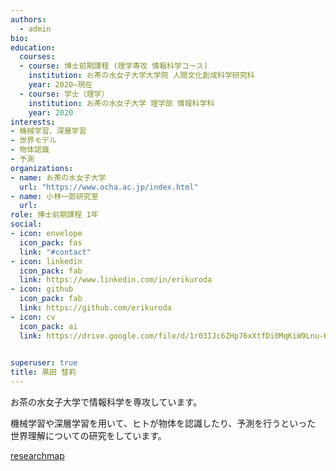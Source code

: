 ```yaml
---
authors:
  - admin
bio:
education:
  courses:
  - course: 博士前期課程 (理学専攻 情報科学コース)
    institution: お茶の水女子大学大学院 人間文化創成科学研究科
    year: 2020–現在
  - course: 学士（理学）
    institution: お茶の水女子大学 理学部 情報科学科
    year: 2020
interests:
- 機械学習、深層学習
- 世界モデル
- 物体認識
- 予測
organizations:
- name: お茶の水女子大学
  url: "https://www.ocha.ac.jp/index.html"
- name: 小林一郎研究室
  url: 
role: 博士前期課程 1年
social: 
- icon: envelope
  icon_pack: fas
  link: "#contact"
- icon: linkedin
  icon_pack: fab
  link: https://www.linkedin.com/in/erikuroda
- icon: github
  icon_pack: fab
  link: https://github.com/erikuroda
- icon: cv
  icon_pack: ai
  link: https://drive.google.com/file/d/1r03IJc6ZHp76xXtfDi0MqKiW9Lnu-Hxw/view?usp=sharing

  
superuser: true
title: 黒田 彗莉
---
```

お茶の水女子大学で情報科学を専攻しています。

機械学習や深層学習を用いて、ヒトが物体を認識したり、予測を行うといった<br>世界理解についての研究をしています。

<i class="far fa-caret-square-right"></i>  [researchmap](https://researchmap.jp/erikuroda?lang=ja)